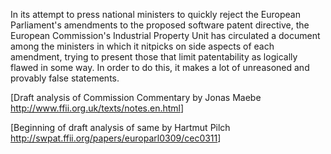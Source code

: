In its attempt to press national ministers to quickly reject the
European Parliament\'s amendments to the proposed software patent
directive, the European Commission\'s Industrial Property Unit has
circulated a document among the ministers in which it nitpicks on side
aspects of each amendment, trying to present those that limit
patentability as logically flawed in some way. In order to do this, it
makes a lot of unreasoned and provably false statements.

\[Draft analysis of Commission Commentary by Jonas Maebe
<http://www.ffii.org.uk/texts/notes.en.html>\]

\[Beginning of draft analysis of same by Hartmut Pilch
<http://swpat.ffii.org/papers/europarl0309/cec0311>\]

